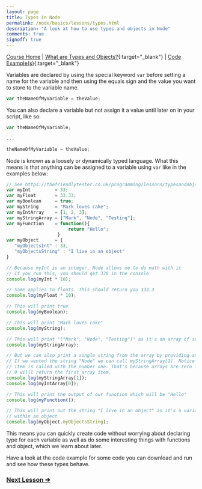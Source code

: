 ```yaml
---
layout: page
title: Types in Node
permalink: /node/basics/lessons/types.html
description: "A look at how to use types and objects in Node"
comments: true
signoff: true
---
```

[Course Home](../../course) \| [What are Types and Objects?](/programming/lessons/typesandobjects){:target="_blank"} \| [Code Example(s)](https://github.com/mwinteringham/free-node-basics-course/blob/master/nodelessons/B_Types.js){:target="_blank"}

Variables are declared by using the special keyword ```var``` before setting a name for the variable and then using the equals sign and the value you want to store to the variable name.

```javascript
var theNameOfMyVariable = theValue;
```

You can also declare a variable but not assign it a value until later on in your script, like so:

```javascript
var theNameOfMyVariable;

...

theNameOfMyVariable = theValue;
```

Node is known as a loosely or dynamically typed language. What this means is that anything can be assigned to a variable using ```var``` like in the examples below:

```javascript
// See https://thefriendlytester.co.uk/programming/lessons/typesandobjects for a more detailed explanation of types
var myInt         = 33;
var myFloat       = 33.33;
var myBoolean     = true;
var myString      = "Mark loves cake";
var myIntArray    = [1, 2, 3];
var myStringArray = ["Mark", "Node", "Testing"];
var myFunction    = function(){
                       return "Hello";
                   }
var myObject      = {
   "myObjectsInt" : 33,
   "myObjectsString" : "I live in an object"
}

// Because myInt is an integer, Node allows me to do math with it
// If you run this, you should get 330 in the console
console.log(myInt * 10);

// Same applies to floats. This should return you 333.3
console.log(myFloat * 10);

// This will print true
console.log(myBoolean);

// This will print "Mark loves cake"
console.log(myString);

// This will print "["Mark", "Node", "Testing"]" as it's an array of strings
console.log(myStringArray);

// But we can also print a single string from the array by providing an index value
// If we wanted the string "Node" we can call myStringArray[1]. Notice how the second
// item is called with the number one. That's because arrays are zero indexed meaning
// 0 willl return the first array item.
console.log(myStringArray[1]);
console.log(myIntArray[0]);

// This will print the output of our function which will be "Hello"
console.log(myFunction());

// This will print out the string "I live in an object" as it's a variable that lives
// within an object
console.log(myObject.myObjectsString);
```

This means you can quickly create code without worrying about declaring type for each variable as well as do some interesting things with functions and object, which we learn about later.

Have a look at the code example for some code you can download and run and see how these types behave.

### [Next Lesson &#10132;](../lessons/tbc)

